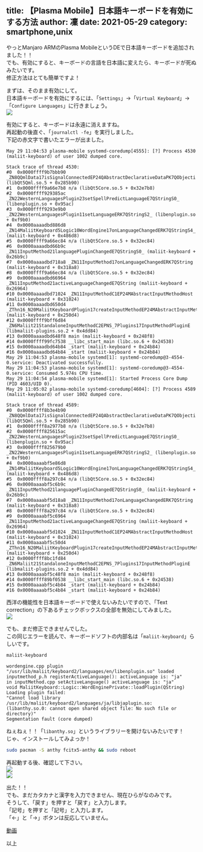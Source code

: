 title: 【Plasma Mobile】日本語キーボードを有効にする方法
author: 凜
date: 2021-05-29
category: smartphone,unix
----
やっとManjaro ARMのPlasma MobileというDEで日本語キーボードを追加されました！！\
でも、有効にすると、キーボードの言語を日本語に変えたら、キーボードが死ぬみたいです。\
修正方法はとても簡単ですよ！

まずは、そのまま有効にして。\
日本語キーボードを有効にするには、「`Settings`」→「`Virtual Keyboard`」→「`Configure Languages`」に行きましょう。\
![](https://ass.technicalsuwako.moe/Screenshot_20210529_120440.png)

有効にすると、キーボードは永遠に消えますね。\
再起動の後直ぐ、「`journalctl -fe`」を実行しました。\
下記の赤文字で書いたエラーが出ました。

```
May 29 11:04:53 plasma-mobile systemd-coredump[4555]: [?] Process 4530 (maliit-keyboard) of user 1002 dumped core.
                                                      
Stack trace of thread 4530:
#0  0x0000ffff9b7bbb90 _ZN8QQmlData17isSignalConnectedEP24QAbstractDeclarativeDataPK7QObjecti (libQt5Qml.so.5 + 0x285b90)
#1  0x0000ffff9a66e7b8 n/a (libQt5Core.so.5 + 0x32e7b8)
#2  0x0000ffff929385ac _ZN22WesternLanguagesPlugin23setSpellPredictLanguageE7QStringS0_ (libenplugin.so + 0x95ac)
#3  0x0000ffff9293e9b0 _ZN22WesternLanguagesPlugin11setLanguageERK7QStringS2_ (libenplugin.so + 0xf9b0)
#4  0x0000aaaadbd886d8 _ZN14MaliitKeyboard5Logic10WordEngine17onLanguageChangedERK7QStringS4_ (maliit-keyboard + 0x486d8)
#5  0x0000ffff9a66ec84 n/a (libQt5Core.so.5 + 0x32ec84)
#6  0x0000aaaadbd66b9c _ZN11InputMethod21languagePluginChangedE7QStringS0_ (maliit-keyboard + 0x26b9c)
#7  0x0000aaaadbd718a8 _ZN11InputMethod17onLanguageChangedERK7QString (maliit-keyboard + 0x318a8)
#8  0x0000ffff9a66ec84 n/a (libQt5Core.so.5 + 0x32ec84)
#9  0x0000aaaadbd66964 _ZN11InputMethod21activeLanguageChangedE7QString (maliit-keyboard + 0x26964)
#10 0x0000aaaadbd71024 _ZN11InputMethodC1EP24MAbstractInputMethodHost (maliit-keyboard + 0x31024)
#11 0x0000aaaadbd650d4 _ZThn16_N20MaliitKeyboardPlugin17createInputMethodEP24MAbstractInputMethodHost (maliit-keyboard + 0x250d4)
#12 0x0000ffff9bff6d84 _ZN6Maliit21StandaloneInputMethodC2EPNS_7Plugins17InputMethodPluginE (libmaliit-plugins.so.2 + 0x4dd84)
#13 0x0000aaaadbd648f8 main (maliit-keyboard + 0x248f8)
#14 0x0000ffff99fc7538 __libc_start_main (libc.so.6 + 0x24538)
#15 0x0000aaaadbd64b84 _start (maliit-keyboard + 0x24b84)
#16 0x0000aaaadbd64b84 _start (maliit-keyboard + 0x24b84)
May 29 11:04:53 plasma-mobile systemd[1]: systemd-coredump@3-4554-0.service: Deactivated successfully.
May 29 11:04:53 plasma-mobile systemd[1]: systemd-coredump@3-4554-0.service: Consumed 5.974s CPU time.
May 29 11:04:54 plasma-mobile systemd[1]: Started Process Core Dump (PID 4603/UID 0).
May 29 11:05:02 plasma-mobile systemd-coredump[4604]: [?] Process 4589 (maliit-keyboard) of user 1002 dumped core.
                                                      
Stack trace of thread 4589:
#0  0x0000ffff8b3e4b90 _ZN8QQmlData17isSignalConnectedEP24QAbstractDeclarativeDataPK7QObjecti (libQt5Qml.so.5 + 0x285b90)
#1  0x0000ffff8a2977b8 n/a (libQt5Core.so.5 + 0x32e7b8)
#2  0x0000ffff825615ac _ZN22WesternLanguagesPlugin23setSpellPredictLanguageE7QStringS0_ (libenplugin.so + 0x95ac)
#3  0x0000ffff825679b0 _ZN22WesternLanguagesPlugin11setLanguageERK7QStringS2_ (libenplugin.so + 0xf9b0)
#4  0x0000aaaabf5e86d8 _ZN14MaliitKeyboard5Logic10WordEngine17onLanguageChangedERK7QStringS4_ (maliit-keyboard + 0x486d8)
#5  0x0000ffff8a297c84 n/a (libQt5Core.so.5 + 0x32ec84)
#6  0x0000aaaabf5c6b9c _ZN11InputMethod21languagePluginChangedE7QStringS0_ (maliit-keyboard + 0x26b9c)
#7  0x0000aaaabf5d18a8 _ZN11InputMethod17onLanguageChangedERK7QString (maliit-keyboard + 0x318a8)
#8  0x0000ffff8a297c84 n/a (libQt5Core.so.5 + 0x32ec84)
#9  0x0000aaaabf5c6964 _ZN11InputMethod21activeLanguageChangedE7QString (maliit-keyboard + 0x26964)
#10 0x0000aaaabf5d1024 _ZN11InputMethodC1EP24MAbstractInputMethodHost (maliit-keyboard + 0x31024)
#11 0x0000aaaabf5c50d4 _ZThn16_N20MaliitKeyboardPlugin17createInputMethodEP24MAbstractInputMethodHost (maliit-keyboard + 0x250d4)
#12 0x0000ffff8bc1fd84 _ZN6Maliit21StandaloneInputMethodC2EPNS_7Plugins17InputMethodPluginE (libmaliit-plugins.so.2 + 0x4dd84)
#13 0x0000aaaabf5c48f8 main (maliit-keyboard + 0x248f8)
#14 0x0000ffff89bf0538 __libc_start_main (libc.so.6 + 0x24538)
#15 0x0000aaaabf5c4b84 _start (maliit-keyboard + 0x24b84)
#16 0x0000aaaabf5c4b84 _start (maliit-keyboard + 0x24b84)
```

西洋の機能性を日本語キーボードで使えないみたいですので、「Text correction」の下あるチェックボックスの全部を無効にしてみました。\
![](https://ass.technicalsuwako.moe/Screenshot_20210529_120426.png)

でも、まだ修正できませんでした。\
この同じエラーを読んで、キーボードソフトの内部名は「`maliit-keyboard`」らしいです。

```sh
maliit-keyboard
```

```
wordengine.cpp plugin "/usr/lib/maliit/keyboard2/languages/en/libenplugin.so" loaded
inputmethod_p.h registerActiveLanguage(): activeLanguage is: "ja"
in inputMethod.cpp setActiveLanguage() activeLanguage is: "ja"
void MaliitKeyboard::Logic::WordEnginePrivate::loadPlugin(QString)  Loading plugin failed:  
"Cannot load library /usr/lib/maliit/keyboard2/languages/ja/libjaplugin.so: 
(libanthy.so.0: cannot open shared object file: No such file or directory)"
Segmentation fault (core dumped)
```

ねぇねぇ！！「`libanthy.so`」というライブラリーを開けないみたいです！\
じゃ、インストールしてみよっか！

```sh
sudo pacman -S anthy fcitx5-anthy && sudo reboot
```

再起動する後、確認して下さい。\
![](https://ass.technicalsuwako.moe/Screenshot_20210529_115239.png)\
![](https://ass.technicalsuwako.moe/Screenshot_20210529_115532.png)

出た！！\
でも、まだカタカナと漢字を入力できません、現在ひらがなのみです。\
そうして、「戻す」を押すと「戻す」と入力します。\
「記号」を押すと「記号」と入力します。\
「←」と「→」ボタンは反応していません。

[動画](https://ass.technicalsuwako.moe/detadeta.mp4)

以上
